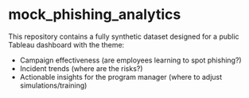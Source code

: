 # mock_phishing_analytics

This repository contains a fully synthetic dataset designed for a public Tableau dashboard with the theme:


- Campaign effectiveness (are employees learning to spot phishing?)  
- Incident trends (where are the risks?)  
- Actionable insights for the program manager (where to adjust simulations/training)
